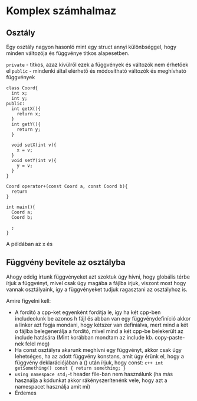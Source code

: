 # Komplex számhalmaz

## Osztály 
Egy osztály nagyon hasonló mint egy struct annyi különbséggel, hogy minden változója és függvénye titkos alapesetben.

```private``` - titkos, azaz kívülről ezek a függvények és változók nem érhetőek el
```public``` - mindenki által elérhető és módosítható változók és meghívható függvények

```
class Coord{
  int x;
  int y;
public:
  int getX(){
    return x;
  }
  int getY(){
    return y;
  }
  
  void setX(int v){
    x = v;
  }
  void setY(int v){
    y = v;
  }
}

Coord operator+(const Coord a, const Coord b){
  return 
}

int main(){
  Coord a;
  Coord b;
  
  ;
}
```
A példában az x és 

## Függvény bevitele az osztályba

Ahogy eddig írtunk függvényeket azt szoktuk úgy hívni, hogy globális térbe írjuk a függvényt, mivel csak úgy magába a fájlba írjuk, viszont most hogy vannak osztályaink, így a függvényeket tudjuk ragasztani az osztályhoz is.

Amire figyelni kell: 
* A fordító a cpp-ket egyenként fordítja le, így ha két cpp-ben includeolunk be azonos h fájl és abban van egy függvénydefiníció akkor a linker azt fogja mondani, hogy kétszer van definiálva, mert mind a két o fájlba belegenerálja a fordító, mivel mind a két cpp-be belekerült az include hatására (Mint korábban mondtam az include kb. copy-paste-nek felel meg)
* Ha const osztályra akarunk meghívni egy függvényt, akkor csak úgy lehetséges, ha az adott függvény konstans, amit úgy érünk el, hogy a függvény deklarációjában a () után írjuk, hogy const:
```c++ int getSomething() const { return something; }```
* ```using namespace std;```-t header file-ban nem használunk (ha más használja a kódunkat akkor rákényszerítenénk vele, hogy azt a namespacet használja amit mi)
* Érdemes
